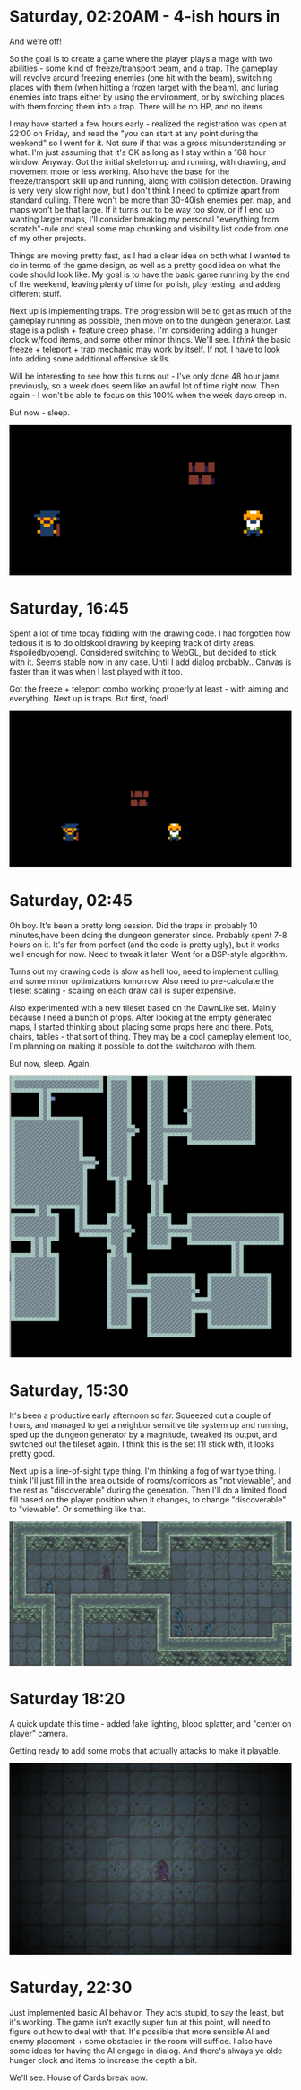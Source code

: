 # Saturday, 02:20AM - 4-ish hours in

And we're off! 

So the goal is to create a game where the player plays a mage with two abilities - some kind of freeze/transport beam, and a trap. The gameplay will revolve around freezing enemies (one hit with the beam), switching places with them (when hitting a frozen target with the beam), and luring enemies into traps either by using the environment, or by switching places with them forcing them into a trap. There will be no HP, and no items.

I may have started a few hours early - realized the registration was open at 22:00 on Friday, and read the "you can start at any point during the weekend" so I went for it. Not sure if that was a gross misunderstanding or what. I'm just assuming that it's OK as long as I stay within a 168 hour window. Anyway. Got the initial skeleton up and running, with drawing, and movement more or less working. Also have the base for the freeze/transport skill up and running, along with collision detection. Drawing is very very slow right now, but I don't think I need to optimize apart from standard culling. There won't be more than 30-40ish enemies per. map, and maps won't be that large. If it turns out to be way too slow, or if I end up wanting larger maps, I'll consider breaking my personal "everything from scratch"-rule and steal some map chunking and visibility list code from one of my other projects.

Things are moving pretty fast, as I had a clear idea on both what I wanted to do in terms of the game design, as well as a pretty good idea on what the code should look like. My goal is to have the basic game running by the end of the weekend, leaving plenty of time for polish, play testing, and adding different stuff.

Next up is implementing traps. The progression will be to get as much of the gameplay running as possible, then move on to the dungeon generator. Last stage is a polish + feature creep phase. I'm considering adding a hunger clock w/food items, and some other minor things. We'll see. I *think* the basic freeze + teleport + trap mechanic may work by itself. If not, I have to look into adding some additional offensive skills.

Will be interesting to see how this turns out - I've only done 48 hour jams previously, so a week does seem like an awful lot of time right now. Then again - I won't be able to focus on this 100% when the week days creep in. 

But now - sleep.

![progreess](progressgifs/01.itbegins.gif)

# Saturday, 16:45

Spent a lot of time today fiddling with the drawing code. I had forgotten how tedious it is to do oldskool drawing by keeping track of dirty areas. #spoiledbyopengl. Considered switching to WebGL, but decided to stick with it. Seems stable now in any case. Until I add dialog probably.. Canvas is faster than it was when I last played with it too.

Got the freeze + teleport combo working properly at least - with aiming and everything. Next up is traps. But first, food!

![progreess](progressgifs/02.transport.test.gif)

# Saturday, 02:45

Oh boy. It's been a pretty long session. Did the traps in probably 10 minutes,have been doing the dungeon generator since. Probably spent 7-8 hours on it. It's far from perfect (and the code is pretty ugly), but it works well enough for now. Need to tweak it later. Went for a BSP-style algorithm. 

Turns out my drawing code is slow as hell too, need to implement culling, and some minor optimizations tomorrow. Also need to pre-calculate the tileset scaling - scaling on each draw call is super expensive.

Also experimented with a new tileset based on the DawnLike set. Mainly because I need a bunch of props. After looking at the empty generated maps, I started thinking about placing some props here and there. Pots, chairs, tables - that sort of thing. They may be a cool gameplay element too, I'm planning on making it possible to dot the switcharoo with them. 

But now, sleep. Again.

![progress](progressgifs/04.map.test.new.tiles.png)

# Saturday, 15:30

It's been a productive early afternoon so far. Squeezed out a couple of hours, and managed to get a neighbor sensitive tile system up and running, sped up the dungeon generator by a magnitude, tweaked its output, and switched out the tileset again. I think this is the set I'll stick with, it looks pretty good.

Next up is a line-of-sight type thing. I'm thinking a fog of war type thing.
I think I'll just fill in the area outside of rooms/corridors as "not viewable", and the rest as "discoverable" during the generation. Then I'll do a limited flood fill based on the player position when it changes, to change "discoverable" to "viewable". Or something like that. 

![progress](progressgifs/05.tiletransitions.png)

# Saturday 18:20

A quick update this time - added fake lighting, blood splatter, and "center on player" camera.

Getting ready to add some mobs that actually attacks to make it playable.

![progress](progressgifs/06.fake.lighting.png)

# Saturday, 22:30

Just implemented basic AI behavior. They acts stupid, to say the least, but it's working. The game isn't exactly super fun at this point, will need to figure out how to deal with that. It's possible that more sensible AI and enemy placement + some obstacles in the room will suffice. I also have some ideas for having the AI engage in dialog. And there's always ye olde hunger clock and items to increase the depth a bit.

We'll see. House of Cards break now.